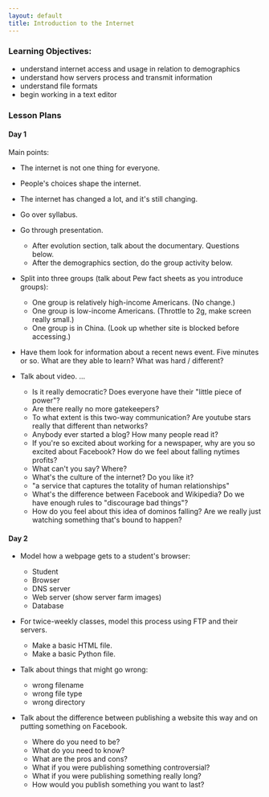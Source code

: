 ```yaml
---
layout: default
title: Introduction to the Internet
---
```


### Learning Objectives:

- understand internet access and usage in relation to demographics
- understand how servers process and transmit information
- understand file formats
- begin working in a text editor

### Lesson Plans

#### Day 1

Main points:

- The internet is not one thing for everyone.
- People's choices shape the internet.
- The internet has changed a lot, and it's still changing.

- Go over syllabus.
- Go through presentation.
	- After evolution section, talk about the documentary. Questions below.
	- After the demographics section, do the group activity below.

- Split into three groups (talk about Pew fact sheets as you introduce groups):
	- One group is relatively high-income Americans. (No change.)
	- One group is low-income Americans. (Throttle to 2g, make screen really small.)
	- One group is in China. (Look up whether site is blocked before accessing.)
- Have them look for information about a recent news event. Five minutes or so. What are they able to learn? What was hard / different?

- Talk about video. ...
	- Is it really democratic? Does everyone have their "little piece of power"?
	- Are there really no more gatekeepers?
	- To what extent is this two-way communication? Are youtube stars really that different than networks?
	- Anybody ever started a blog? How many people read it?
	- If you're so excited about working for a newspaper, why are you so excited about Facebook? How do we feel about falling nytimes profits?
	- What can't you say? Where?
	- What's the culture of the internet? Do you like it?
	- "a service that captures the totality of human relationships"
	- What's the difference between Facebook and Wikipedia? Do we have enough rules to "discourage bad things"?
	- How do you feel about this idea of dominos falling? Are we really just watching something that's bound to happen?


#### Day 2

- Model how a webpage gets to a student's browser:
	- Student
	- Browser
	- DNS server
	- Web server (show server farm images)
	- Database
- For twice-weekly classes, model this process using FTP and their servers.
	- Make a basic HTML file.
	- Make a basic Python file.
- Talk about things that might go wrong:
	- wrong filename
	- wrong file type
	- wrong directory

- Talk about the difference between publishing a website this way and on putting something on Facebook.
	- Where do you need to be?
	- What do you need to know?
	- What are the pros and cons?
	- What if you were publishing something controversial?
	- What if you were publishing something really long?
	- How would you publish something you want to last?
